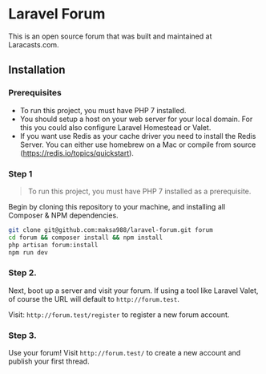 # Laravel Forum

This is an open source forum that was built and maintained at Laracasts.com.

## Installation

### Prerequisites

* To run this project, you must have PHP 7 installed.
* You should setup a host on your web server for your local domain. For this you could also configure Laravel Homestead or Valet. 
* If you want use Redis as your cache driver you need to install the Redis Server. You can either use homebrew on a Mac or compile from source (https://redis.io/topics/quickstart). 

### Step 1

> To run this project, you must have PHP 7 installed as a prerequisite.

Begin by cloning this repository to your machine, and installing all Composer & NPM dependencies.

```bash
git clone git@github.com:maksa988/laravel-forum.git forum
cd forum && composer install && npm install
php artisan forum:install
npm run dev
```

### Step 2.

Next, boot up a server and visit your forum. If using a tool like Laravel Valet, of course the URL will default to `http://forum.test`. 

Visit: `http://forum.test/register` to register a new forum account.

### Step 3.

Use your forum! Visit `http://forum.test/` to create a new account and publish your first thread.